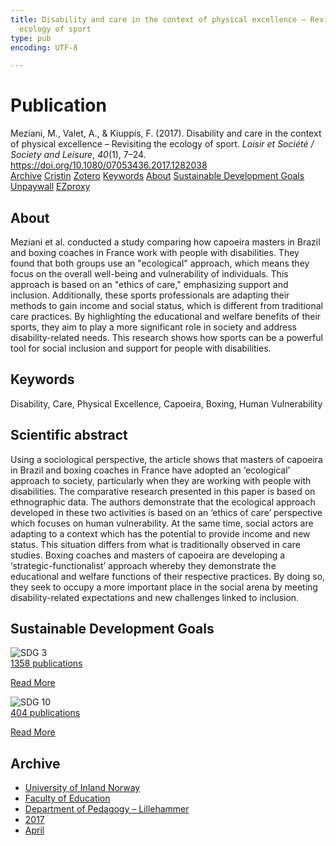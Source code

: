 ```yaml
---
title: Disability and care in the context of physical excellence – Revisiting the
  ecology of sport
type: pub
encoding: UTF-8

---
```

<h1>Publication</h1>
<article id="csl-bib-container-CJTLX4PM" class="csl-bib-container">
  <div class="csl-bib-body"> <div class="csl-entry">Meziani, M., Valet, A., &#38; Kiuppis, F. (2017). Disability and care in the context of physical excellence – Revisiting the ecology of sport. <i>Loisir et Société / Society and Leisure</i>, <i>40</i>(1), 7–24. <a href="https://doi.org/10.1080/07053436.2017.1282038">https://doi.org/10.1080/07053436.2017.1282038</a></div> </div>
  <div class="csl-bib-buttons">
    <a href="#taxonomy-article-CJTLX4PM" alt="archive" class="csl-bib-button">Archive</a>
    <a href="https://app.cristin.no/results/show.jsf?id=1463422" alt="Cristin" class="csl-bib-button">Cristin</a>
    <a href="http://zotero.org/groups/5881554/items/CJTLX4PM" alt="Zotero" class="csl-bib-button">Zotero</a>
    <a href="#keywords-article-CJTLX4PM" alt="keywords" class="csl-bib-button">Keywords</a>
    <a href="#about-article-CJTLX4PM" alt="about_pub" class="csl-bib-button">About</a>
    <a href="#sdg-article-CJTLX4PM" alt="sdg" class="csl-bib-button">Sustainable Development Goals</a>
    <a href="https://doi.org/10.1080/07053436.2017.1282038" alt="Unpaywall" class="csl-bib-button">Unpaywall</a>
    <a href="https://doi.org/10.1080/07053436.2017.1282038" alt="EZproxy" class="csl-bib-button">EZproxy</a>
  </div>
  <div id="csl-bib-meta-container-CJTLX4PM"></div>
</article>
<div id="csl-bib-meta-CJTLX4PM" class="csl-bib-meta">
  <article id="about-article-CJTLX4PM" class="about_pub-article">
    <h1>About</h1>
    Meziani et al. conducted a study comparing how capoeira masters in Brazil and boxing coaches in France work with people with disabilities. They found that both groups use an "ecological" approach, which means they focus on the overall well-being and vulnerability of individuals. This approach is based on an "ethics of care," emphasizing support and inclusion. Additionally, these sports professionals are adapting their methods to gain income and social status, which is different from traditional care practices. By highlighting the educational and welfare benefits of their sports, they aim to play a more significant role in society and address disability-related needs. This research shows how sports can be a powerful tool for social inclusion and support for people with disabilities.
  </article>
  <article id="keywords-article-CJTLX4PM" class="keywords-article">
    <h1>Keywords</h1>
    Disability, Care, Physical Excellence, Capoeira, Boxing, Human Vulnerability
  </article>
  <article id="abstract-article-CJTLX4PM" class="abstract-article">
    <h1>Scientific abstract</h1>
    Using a sociological perspective, the article shows that masters of capoeira in Brazil and boxing coaches in France have adopted an ‘ecological’ approach to society, particularly when they are working with people with disabilities. The comparative research presented in this paper is based on ethnographic data. The authors demonstrate that the ecological approach developed in these two activities is based on an ‘ethics of care’ perspective which focuses on human vulnerability. At the same time, social actors are adapting to a context which has the potential to provide income and new status. This situation differs from what is traditionally observed in care studies. Boxing coaches and masters of capoeira are developing a ‘strategic-functionalist’ approach whereby they demonstrate the educational and welfare functions of their respective practices. By doing so, they seek to occupy a more important place in the social arena by meeting disability-related expectations and new challenges linked to inclusion.
  </article>
  <article id="sdg-article-CJTLX4PM" class="sdg-article">
    <h1>Sustainable Development Goals</h1>
    <div class="sdg-container"><div id="sdg3" class="sdg">
        <img src="{{< params subfolder >}}images/sdg/sdg03_en.png" class="image" alt="SDG 3">
        <div class="sdg-overlay">
          <a href="/en/archive/?key=?sdg=3#archive" class="sdg-publication-count"><span>1358</span> publications</a>
          <p><a href="https://sdgs.un.org/goals/goal3" class="sdg-read-more">Read More</a></p>
        </div>
      </div> <div id="sdg10" class="sdg">
        <img src="{{< params subfolder >}}images/sdg/sdg10_en.png" class="image" alt="SDG 10">
        <div class="sdg-overlay">
          <a href="/en/archive/?key=?sdg=10#archive" class="sdg-publication-count"><span>404</span> publications</a>
          <p><a href="https://sdgs.un.org/goals/goal10" class="sdg-read-more">Read More</a></p>
        </div>
      </div></div>
  </article>
  <article id="taxonomy-article-CJTLX4PM" class="taxonomy-article">
    <h1>Archive</h1>
    <ul>
      <li>
        <a href="/en/archive/?key=3DCRN523">University of Inland Norway</a>
      </li>
      <li>
        <a href="/en/archive/?key=WYNZA47F">Faculty of Education</a>
      </li>
      <li>
        <a href="/en/archive/?key=L8MA547R">Department of Pedagogy – Lillehammer</a>
      </li>
      <li>
        <a href="/en/archive/?key=HCCH4BKG">2017</a>
      </li>
      <li>
        <a href="/en/archive/?key=A4I8JJ9F">April</a>
      </li>
    </ul>
  </article>
</div>
